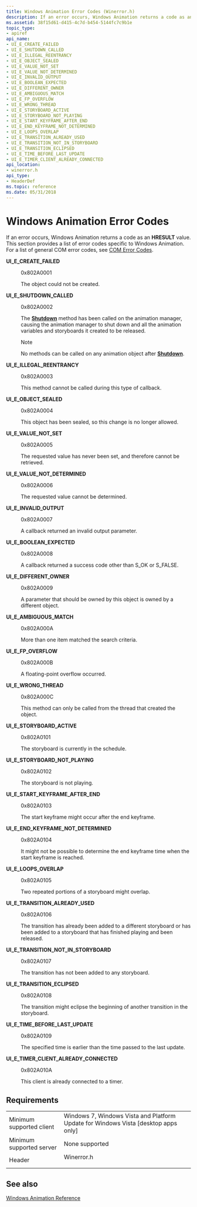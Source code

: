 ```yaml
---
title: Windows Animation Error Codes (Winerror.h)
description: If an error occurs, Windows Animation returns a code as an HRESULT value. This section provides a list of error codes specific to Windows Animation. For a list of general COM error codes, see COM Error Codes.
ms.assetid: 38f15d61-d415-4c7d-b454-5144fc7c9b1e
topic_type:
- apiref
api_name:
- UI_E_CREATE_FAILED
- UI_E_SHUTDOWN_CALLED
- UI_E_ILLEGAL_REENTRANCY
- UI_E_OBJECT_SEALED
- UI_E_VALUE_NOT_SET
- UI_E_VALUE_NOT_DETERMINED
- UI_E_INVALID_OUTPUT
- UI_E_BOOLEAN_EXPECTED
- UI_E_DIFFERENT_OWNER
- UI_E_AMBIGUOUS_MATCH
- UI_E_FP_OVERFLOW
- UI_E_WRONG_THREAD
- UI_E_STORYBOARD_ACTIVE
- UI_E_STORYBOARD_NOT_PLAYING
- UI_E_START_KEYFRAME_AFTER_END
- UI_E_END_KEYFRAME_NOT_DETERMINED
- UI_E_LOOPS_OVERLAP
- UI_E_TRANSITION_ALREADY_USED
- UI_E_TRANSITION_NOT_IN_STORYBOARD
- UI_E_TRANSITION_ECLIPSED
- UI_E_TIME_BEFORE_LAST_UPDATE
- UI_E_TIMER_CLIENT_ALREADY_CONNECTED
api_location:
- winerror.h
api_type:
- HeaderDef
ms.topic: reference
ms.date: 05/31/2018
---
```


# Windows Animation Error Codes

If an error occurs, Windows Animation returns a code as an **HRESULT** value. This section provides a list of error codes specific to Windows Animation. For a list of general COM error codes, see [COM Error Codes](https://docs.microsoft.com/windows/desktop/com/com-error-codes).

<dl> <dt>

<span id="UI_E_CREATE_FAILED"></span><span id="ui_e_create_failed"></span>**UI\_E\_CREATE\_FAILED**
</dt> <dd> <dl> <dt>

0x802A0001
</dt> <dt>



The object could not be created.


</dt> </dl> </dd> <dt>

<span id="UI_E_SHUTDOWN_CALLED"></span><span id="ui_e_shutdown_called"></span>**UI\_E\_SHUTDOWN\_CALLED**
</dt> <dd> <dl> <dt>

0x802A0002
</dt> <dt>



The [**Shutdown**](/windows/desktop/api/UIAnimation/nf-uianimation-iuianimationmanager-shutdown) method has been called on the animation manager, causing the animation manager to shut down and all the animation variables and storyboards it created to be released.

> [!Note]  
> No methods can be called on any animation object after [**Shutdown**](/windows/desktop/api/UIAnimation/nf-uianimation-iuianimationmanager-shutdown).

 


</dt> </dl> </dd> <dt>

<span id="UI_E_ILLEGAL_REENTRANCY"></span><span id="ui_e_illegal_reentrancy"></span>**UI\_E\_ILLEGAL\_REENTRANCY**
</dt> <dd> <dl> <dt>

0x802A0003
</dt> <dt>



This method cannot be called during this type of callback.


</dt> </dl> </dd> <dt>

<span id="UI_E_OBJECT_SEALED"></span><span id="ui_e_object_sealed"></span>**UI\_E\_OBJECT\_SEALED**
</dt> <dd> <dl> <dt>

0x802A0004
</dt> <dt>



This object has been sealed, so this change is no longer allowed.


</dt> </dl> </dd> <dt>

<span id="UI_E_VALUE_NOT_SET"></span><span id="ui_e_value_not_set"></span>**UI\_E\_VALUE\_NOT\_SET**
</dt> <dd> <dl> <dt>

0x802A0005
</dt> <dt>



The requested value has never been set, and therefore cannot be retrieved.


</dt> </dl> </dd> <dt>

<span id="UI_E_VALUE_NOT_DETERMINED"></span><span id="ui_e_value_not_determined"></span>**UI\_E\_VALUE\_NOT\_DETERMINED**
</dt> <dd> <dl> <dt>

0x802A0006
</dt> <dt>



The requested value cannot be determined.


</dt> </dl> </dd> <dt>

<span id="UI_E_INVALID_OUTPUT"></span><span id="ui_e_invalid_output"></span>**UI\_E\_INVALID\_OUTPUT**
</dt> <dd> <dl> <dt>

0x802A0007
</dt> <dt>



A callback returned an invalid output parameter.


</dt> </dl> </dd> <dt>

<span id="UI_E_BOOLEAN_EXPECTED"></span><span id="ui_e_boolean_expected"></span>**UI\_E\_BOOLEAN\_EXPECTED**
</dt> <dd> <dl> <dt>

0x802A0008
</dt> <dt>



A callback returned a success code other than S\_OK or S\_FALSE.


</dt> </dl> </dd> <dt>

<span id="UI_E_DIFFERENT_OWNER"></span><span id="ui_e_different_owner"></span>**UI\_E\_DIFFERENT\_OWNER**
</dt> <dd> <dl> <dt>

0x802A0009
</dt> <dt>



A parameter that should be owned by this object is owned by a different object.


</dt> </dl> </dd> <dt>

<span id="UI_E_AMBIGUOUS_MATCH"></span><span id="ui_e_ambiguous_match"></span>**UI\_E\_AMBIGUOUS\_MATCH**
</dt> <dd> <dl> <dt>

0x802A000A
</dt> <dt>



More than one item matched the search criteria.


</dt> </dl> </dd> <dt>

<span id="UI_E_FP_OVERFLOW"></span><span id="ui_e_fp_overflow"></span>**UI\_E\_FP\_OVERFLOW**
</dt> <dd> <dl> <dt>

0x802A000B
</dt> <dt>



A floating-point overflow occurred.


</dt> </dl> </dd> <dt>

<span id="UI_E_WRONG_THREAD"></span><span id="ui_e_wrong_thread"></span>**UI\_E\_WRONG\_THREAD**
</dt> <dd> <dl> <dt>

0x802A000C
</dt> <dt>



This method can only be called from the thread that created the object.


</dt> </dl> </dd> <dt>

<span id="UI_E_STORYBOARD_ACTIVE"></span><span id="ui_e_storyboard_active"></span>**UI\_E\_STORYBOARD\_ACTIVE**
</dt> <dd> <dl> <dt>

0x802A0101
</dt> <dt>



The storyboard is currently in the schedule.


</dt> </dl> </dd> <dt>

<span id="UI_E_STORYBOARD_NOT_PLAYING"></span><span id="ui_e_storyboard_not_playing"></span>**UI\_E\_STORYBOARD\_NOT\_PLAYING**
</dt> <dd> <dl> <dt>

0x802A0102
</dt> <dt>



The storyboard is not playing.


</dt> </dl> </dd> <dt>

<span id="UI_E_START_KEYFRAME_AFTER_END"></span><span id="ui_e_start_keyframe_after_end"></span>**UI\_E\_START\_KEYFRAME\_AFTER\_END**
</dt> <dd> <dl> <dt>

0x802A0103
</dt> <dt>



The start keyframe might occur after the end keyframe.


</dt> </dl> </dd> <dt>

<span id="UI_E_END_KEYFRAME_NOT_DETERMINED"></span><span id="ui_e_end_keyframe_not_determined"></span>**UI\_E\_END\_KEYFRAME\_NOT\_DETERMINED**
</dt> <dd> <dl> <dt>

0x802A0104
</dt> <dt>



It might not be possible to determine the end keyframe time when the start keyframe is reached.


</dt> </dl> </dd> <dt>

<span id="UI_E_LOOPS_OVERLAP"></span><span id="ui_e_loops_overlap"></span>**UI\_E\_LOOPS\_OVERLAP**
</dt> <dd> <dl> <dt>

0x802A0105
</dt> <dt>



Two repeated portions of a storyboard might overlap.


</dt> </dl> </dd> <dt>

<span id="UI_E_TRANSITION_ALREADY_USED"></span><span id="ui_e_transition_already_used"></span>**UI\_E\_TRANSITION\_ALREADY\_USED**
</dt> <dd> <dl> <dt>

0x802A0106
</dt> <dt>



The transition has already been added to a different storyboard or has been added to a storyboard that has finished playing and been released.


</dt> </dl> </dd> <dt>

<span id="UI_E_TRANSITION_NOT_IN_STORYBOARD"></span><span id="ui_e_transition_not_in_storyboard"></span>**UI\_E\_TRANSITION\_NOT\_IN\_STORYBOARD**
</dt> <dd> <dl> <dt>

0x802A0107
</dt> <dt>



The transition has not been added to any storyboard.


</dt> </dl> </dd> <dt>

<span id="UI_E_TRANSITION_ECLIPSED"></span><span id="ui_e_transition_eclipsed"></span>**UI\_E\_TRANSITION\_ECLIPSED**
</dt> <dd> <dl> <dt>

0x802A0108
</dt> <dt>



The transition might eclipse the beginning of another transition in the storyboard.


</dt> </dl> </dd> <dt>

<span id="UI_E_TIME_BEFORE_LAST_UPDATE"></span><span id="ui_e_time_before_last_update"></span>**UI\_E\_TIME\_BEFORE\_LAST\_UPDATE**
</dt> <dd> <dl> <dt>

0x802A0109
</dt> <dt>



The specified time is earlier than the time passed to the last update.


</dt> </dl> </dd> <dt>

<span id="UI_E_TIMER_CLIENT_ALREADY_CONNECTED"></span><span id="ui_e_timer_client_already_connected"></span>**UI\_E\_TIMER\_CLIENT\_ALREADY\_CONNECTED**
</dt> <dd> <dl> <dt>

0x802A010A
</dt> <dt>



This client is already connected to a timer.


</dt> </dl> </dd> </dl>

## Requirements



|                                     |                                                                                                 |
|-------------------------------------|-------------------------------------------------------------------------------------------------|
| Minimum supported client<br/> | Windows 7, Windows Vista and Platform Update for Windows Vista \[desktop apps only\]<br/> |
| Minimum supported server<br/> | None supported<br/>                                                                       |
| Header<br/>                   | <dl> <dt>Winerror.h</dt> </dl>           |



## See also

<dl> <dt>

[Windows Animation Reference](windows-animation-reference.md)
</dt> </dl>

 

 





